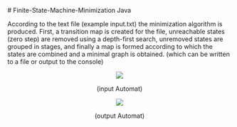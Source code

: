 <p># Finite-State-Machine-Minimization Java</p>
<p>According to the text file (example input.txt) the minimization algorithm is produced.
First, a transition map is created for the file, unreachable states (zero step) are removed using a depth-first search, unremoved states are grouped in stages, and finally a map is formed according to which the states are combined and a minimal graph is obtained. (which can be written to a file or output to the console)</p>
<p align="center">
<img src ="https://user-images.githubusercontent.com/114728654/218839612-2ee4225e-ebb5-46b2-8b2a-fb9c974559c4.png">
</p>
<p align="center">(input Automat)</p>
<p align="center">
<img src ="https://user-images.githubusercontent.com/114728654/218840982-a550aaf5-dbc5-4f18-b767-89a0cf83c8b3.png">
</p>
<p align="center">(output Automat)</p>

